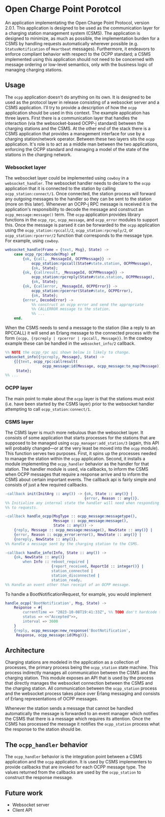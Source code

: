 # Open Charge Point Porotcol

An application implementating the Open Charge Point Protocol, version
2.0.1. This application is designed to be used as the communication
layer for a charging station management system (CSMS). The application
is designed to minimize, as much as possible, the implementation
burden for a CSMS by handling requests automatically wherever possible
(e.g. `StatusNotification` of `Heartbeat` messages). Furthermore, it
endeavors to enforce compliant behavior with respect to the OCPP
standard; a CSMS implemented using this application should not need to
be concerned with message ordering or low-level semantics, only with
the business logic of managing charging stations.

## Usage

The `ocpp` application doesn't do anything on its own. It is designed
to be used as the protocol layer in release consisting of a websocket
server and a CSMS application. I'll try to provide a description of
how the `ocpp` application should be used in this context. The example
application has three layers. First there is a communication layer
that handles the interaction (via the websocket-based OCPP-j standard)
between the charging stations and the CSMS. At the other end of the
stack there is a CSMS application that provides a management interface
for use by a charging station/network operator. Between these two
layers sits the `ocpp` application. It's role is to act as a middle
man between the two applications, enforcing the OCPP standard and
managing a model of the state of the stations in the charging network.

### Websocket layer

The websocket layer could be implemented using `cowboy` in a
`websocket_handler`. The websocket handler needs to declare to the
`ocpp` application that it is connected to the station by calling
`ocpp_station:connect/1`. Once connected, the station process will
forward any outgoing messages to the handler so they can be sent to
the station (more on this later). Whenever an OCPP-j RPC message is
received it is the application's responsibility to decode the message
and construct an `ocpp_message:message()` term. The `ocpp` application
provides library functions in the `ocpp_rpc`, `ocpp_message`, and
`ocpp_error` modules to support this. Once the message is parsed it
can be forwarded to the `ocpp` application using the
`ocpp_station:rpccall/2`, `ocpp_station:rpcreply/2`, or
`ocpp_station:rpcerror/2` function that corresponds to the message
type. For example, using `cowboy`.

```erlang
websocket_handle(Frame = {text, Msg}, State) ->
    case ocpp_rpc:decode(Msg) of
        {ok, {call, _MessageId, OCPPMessage}} ->
            ocpp_station:rpccall(State#state.station, OCPPMessage),
            {ok, State};
        {ok, {callresult, _MessageId, OCPPMessage}} ->
            ocpp_station:rpcreply(State#state.station, OCPPMessage),
            {ok, State};
        {ok, {callerror, _MessageId, OCPPError}} ->
            ocpp_station:rpcerror(State#state, OCPPError),
            {ok, State};
        {error, DecodeError} ->
            %% construct an ocpp error and send the appropriate
            %% CALLERROR message to the station.
            %% ...
    end.
```

When the CSMS needs to send a message to the station (like a reply to
an RPCCALL) it will send an Erlang message to the connected process
with the form `{ocpp, {rpcreply | rpcerror | rpccall, Message}}`. In
the cowboy example these can be handled in the `websocket_info/2`
callback.

```erlang
%% NOTE the ocpp_rpc api shown below is likely to change.
websocket_info({rpcreply, Message}, State) ->
    {[{text, ocpp_rpc:callresult(
                 ocpp_message:id(Message, ocpp_message:to_map(Message)))}],
     State};
%% ...
```

### OCPP layer

The main point to make about the `ocpp` layer is that the stations
must exist (i.e. have been started by the CSMS layer) prior to the
websocket handler attempting to call `ocpp_station:connect/1`.

### CSMS layer

The CSMS layer is much more nebulous than the websocket layer. It
consists of some application that starts processes for the stations
that are supposed to be managed using `ocpp_manager:add_station/3`
(again, this API will probably changed—or at the very least be moved
into the `ocpp` module). This function serves two purposes. First, it
spins up the processes needed to manage the station within the `ocpp`
application. Second, it installs a module implementing the
`ocpp_handler` behavior as the handler for that station. The handler
module is used, via callbacks, to inform the CSMS when OCPP messages
that require a response arrive and to inform the CSMS about certain
important events. The callback api is fairly simple and consists of
just a few required callbacks.

```erlang
-callback init(InitArg :: any()) -> {ok, State :: any()} |
                                    {error, Reason :: any()}.
%% Initialize any internal state the handler will need when responding
%% to requests.

-callback handle_ocpp(MsgType :: ocpp_message:messagetype(),
                      Message :: ocpp_message:message(),
                      State :: any()) ->
    {reply, Message :: ocpp_message:message(), NewState :: any()} |
    {error, Reason :: ocpp_error:error(), NewState :: any()} |
    {noreply, NewState :: any()}.
%% Handle a message sent by the charging station to the CSMS.

-callback handle_info(Info, State :: any()) ->
    {ok, NewState :: any()}
        when Info :: reboot_required |
                     {report_received, ReportId :: integer()} |
                     station_connected |
                     station_disconnected |
                     station_ready.
%% Handle an event other than receipt of an OCPP message.
```

To handle a BootNotificationRequest, for example, you would implement

```erlang
handle_ocpp('BootNotification', Msg, State) ->
    Response = #{
        currentTime => "2023-10-08T19:41:33Z", %% TODO don't hardcode the time
        status => <<"Accepted">>,
        interval => 3600
    }
    {reply, ocpp_message:new_response('BootNotification',
     Response, ocpp_message:id(Msg))}.
```

## Architecture

Charging stations are modeled in the application as a collection of
processes, the primary process being the `ocpp_station` state
machine. This process indirectly manages all communication between the
CSMS and the charging station. This module exposes an API that is used
by the process that directly manages the websocket connection between
the CSMS and the charging station. All communication between the
`ocpp_station` process and the websocket process takes place over
Erlang messaging and consists of Erlang representations of OCPP
messages.

Whenever the station sends a message that cannot be handled
automatically the message is forwarded to an event manager which
notifies the CSMS that there is a message which requires its
attention. Once the CSMS has processed the message it notifies the
`ocpp_station` process what the response to the station should be.

## The `ocpp_handler` behavior

The `ocpp_handler` behavior is the integration point between a CSMS
application and the `ocpp` application. It is used by CSMS
implementers to provide callbacks that are invoked for each OCPP
message type. The values returned from the callbacks are used by the
`ocpp_station` to construct the response message.

## Future work

- Websocket server
- Client API
